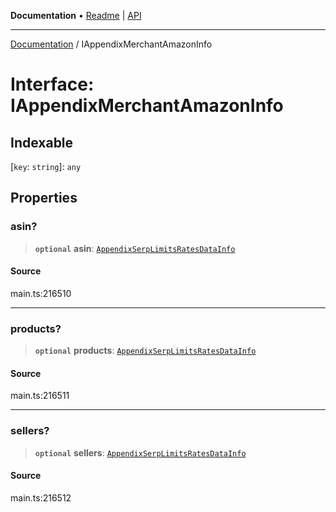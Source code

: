 **Documentation** • [Readme](../README.md) \| [API](../globals.md)

***

[Documentation](../README.md) / IAppendixMerchantAmazonInfo

# Interface: IAppendixMerchantAmazonInfo

## Indexable

 \[`key`: `string`\]: `any`

## Properties

### asin?

> **`optional`** **asin**: [`AppendixSerpLimitsRatesDataInfo`](../classes/AppendixSerpLimitsRatesDataInfo.md)

#### Source

main.ts:216510

***

### products?

> **`optional`** **products**: [`AppendixSerpLimitsRatesDataInfo`](../classes/AppendixSerpLimitsRatesDataInfo.md)

#### Source

main.ts:216511

***

### sellers?

> **`optional`** **sellers**: [`AppendixSerpLimitsRatesDataInfo`](../classes/AppendixSerpLimitsRatesDataInfo.md)

#### Source

main.ts:216512
